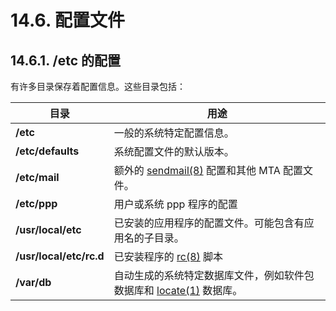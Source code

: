 # 14.6. 配置文件

## 14.6.1. **/etc** 的配置

有许多目录保存着配置信息。这些目录包括：

| 目录                    | 用途                                                                                                                                          |
| ----------------------- | --------------------------------------------------------------------------------------------------------------------------------------------- |
| **/etc**                | 一般的系统特定配置信息。                                                                                                                      |
| **/etc/defaults**       | 系统配置文件的默认版本。                                                                                                                      |
| **/etc/mail**           | 额外的 [sendmail(8)](https://www.freebsd.org/cgi/man.cgi?query=sendmail&sektion=8&format=html) 配置和其他 MTA 配置文件。                      |
| **/etc/ppp**            | 用户或系统 ppp 程序的配置                                                                                                                     |
| **/usr/local/etc**      | 已安装的应用程序的配置文件。可能包含有应用名的子目录。                                                                                        |
| **/usr/local/etc/rc.d** | 已安装程序的 [rc(8)](https://www.freebsd.org/cgi/man.cgi?query=rc&sektion=8&format=html) 脚本                                                 |
| **/var/db**             | 自动生成的系统特定数据库文件，例如软件包数据库和 [locate(1)](https://www.freebsd.org/cgi/man.cgi?query=locate&sektion=1&format=html) 数据库。 |